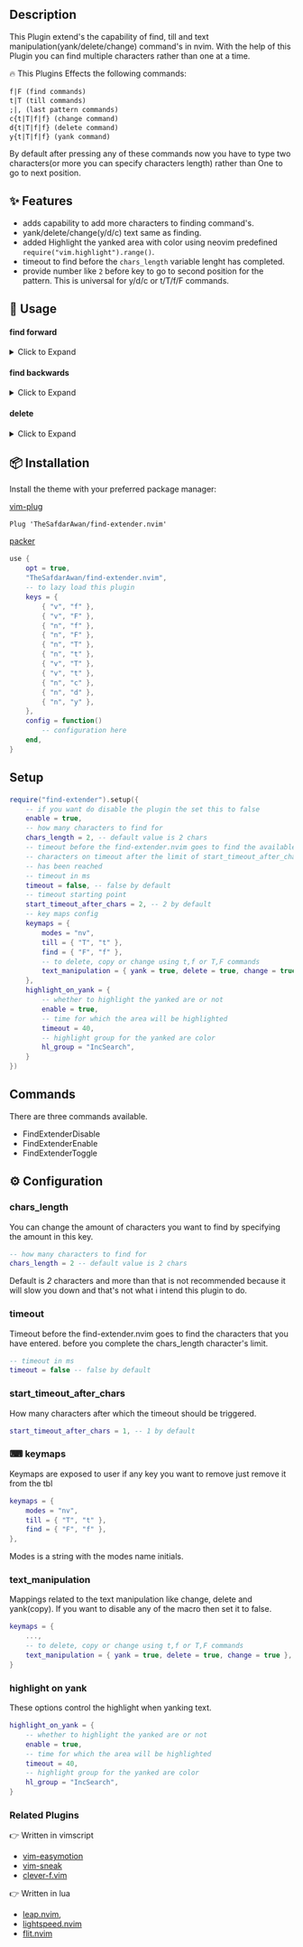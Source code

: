 ## Description

This Plugin extend's the capability of find, till and text manipulation(yank/delete/change)
command's in nvim. With the help of this Plugin you can find multiple characters rather than
one at a time.

🔥 This Plugins Effects the following commands:

    f|F (find commands)
    t|T (till commands)
    ;|, (last pattern commands)
    c{t|T|f|f} (change command)
    d{t|T|f|f} (delete command)
    y{t|T|f|f} (yank command)

By default after pressing any of these commands now you have to type two
characters(or more you can specify characters length) rather than One to
go to next position.

## ✨ Features

- adds capability to add more characters to finding command's.
- yank/delete/change(y/d/c) text same as finding.
- added Highlight the yanked area with color using neovim predefined
  `require("vim.highlight").range()`.
- timeout to find before the `chars_length` variable lenght has completed.
- provide number like `2` before key to go to second position for the pattern.
  This is universal for y/d/c or t/T/f/F commands.

## 🚀 Usage

#### find forward

<details>
    <summary>Click to Expand</summary>
    <img alt="f command" src="https://bit.ly/3mmsCaC">
    <img alt="f command" src="https://github.com/TheSafdarAwan/assets/blob/main/find-extender.nvim/Fir.gif">
</details>

#### find backwards

<details>
    <summary>Click to Expand</summary>
    <img alt="F command" src="https://bit.ly/3KW3i5F">
</details>

#### delete

<details>
    <summary>Click to Expand</summary>
    <img alt="f command" src="https://bit.ly/3SLteTj" style="object-fit: cover;">
</details>

## 📦 Installation

Install the theme with your preferred package manager:

[vim-plug](https://github.com/junegunn/vim-plug)

```vim
Plug 'TheSafdarAwan/find-extender.nvim'
```

[packer](https://github.com/wbthomason/packer.nvim)

```lua
use {
    opt = true,
    "TheSafdarAwan/find-extender.nvim",
    -- to lazy load this plugin
    keys = {
        { "v", "f" },
        { "v", "F" },
        { "n", "f" },
        { "n", "F" },
        { "n", "T" },
        { "n", "t" },
        { "v", "T" },
        { "v", "t" },
        { "n", "c" },
        { "n", "d" },
        { "n", "y" },
    },
    config = function()
        -- configuration here
    end,
}
```

## Setup

```lua
require("find-extender").setup({
    -- if you want do disable the plugin the set this to false
    enable = true,
    -- how many characters to find for
    chars_length = 2, -- default value is 2 chars
    -- timeout before the find-extender.nvim goes to find the available
    -- characters on timeout after the limit of start_timeout_after_chars
    -- has been reached
    -- timeout in ms
    timeout = false, -- false by default
    -- timeout starting point
    start_timeout_after_chars = 2, -- 2 by default
    -- key maps config
    keymaps = {
        modes = "nv",
        till = { "T", "t" },
        find = { "F", "f" },
        -- to delete, copy or change using t,f or T,F commands
        text_manipulation = { yank = true, delete = true, change = true },
    },
    highlight_on_yank = {
        -- whether to highlight the yanked are or not
        enable = true,
        -- time for which the area will be highlighted
        timeout = 40,
        -- highlight group for the yanked are color
        hl_group = "IncSearch",
    }
})
```

## Commands

There are three commands available.

- FindExtenderDisable
- FindExtenderEnable
- FindExtenderToggle

## ⚙️ Configuration

### chars_length

You can change the amount of characters you want to find by specifying the amount in
this key.

```lua
-- how many characters to find for
chars_length = 2 -- default value is 2 chars
```

Default is _2_ characters and more than that is not recommended because it will slow you down
and that's not what i intend this plugin to do.

### timeout

Timeout before the find-extender.nvim goes to find the characters that you have entered.
before you complete the chars_length character's limit.

```lua
-- timeout in ms
timeout = false -- false by default
```

### start_timeout_after_chars

How many characters after which the timeout should be triggered.

```lua
start_timeout_after_chars = 1, -- 1 by default
```

### ⌨ keymaps

Keymaps are exposed to user if any key you want to remove just remove it from the
tbl

```lua
keymaps = {
    modes = "nv",
    till = { "T", "t" },
    find = { "F", "f" },
},
```

Modes is a string with the modes name initials.

### text_manipulation

Mappings related to the text manipulation like change, delete and yank(copy).
If you want to disable any of the macro then set it to false.

```lua
keymaps = {
    ...,
    -- to delete, copy or change using t,f or T,F commands
    text_manipulation = { yank = true, delete = true, change = true },
}
```

### highlight on yank

These options control the highlight when yanking text.

```lua
highlight_on_yank = {
    -- whether to highlight the yanked are or not
    enable = true,
    -- time for which the area will be highlighted
    timeout = 40,
    -- highlight group for the yanked are color
    hl_group = "IncSearch",
}
```

### Related Plugins

👉 Written in vimscript

- [vim-easymotion](https://github.com/easymotion/vim-easymotion)
- [vim-sneak](https://github.com/justinmk/vim-sneak)
- [clever-f.vim](https://github.com/rhysd/clever-f.vim)

👉 Written in lua

- [leap.nvim](https://github.com/ggandor/leap.nvim),
- [lightspeed.nvim](https://github.com/ggandor/lightspeed.nvim)
- [flit.nvim](https://github.com/ggandor/flit.nvim/)

